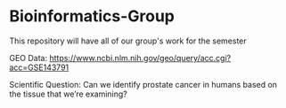 # Bioinformatics-Group
This repository will have all of our group's work for the semester

GEO Data: https://www.ncbi.nlm.nih.gov/geo/query/acc.cgi?acc=GSE143791

Scientific Question: Can we identify prostate cancer in humans based on the tissue that we’re examining?
